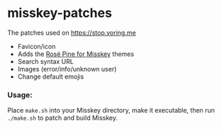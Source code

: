 # misskey-patches
The patches used on https://stop.voring.me

- Favicon/icon
- Adds the [Rosé Pine for Misskey](https://github.com/rose-pine/misskey) themes
- Search syntax URL
- Images (error/info/unknown user)
- Change default emojis


### Usage:
Place `make.sh` into your Misskey directory, make it executable, then run `./make.sh` to patch and build Misskey.
